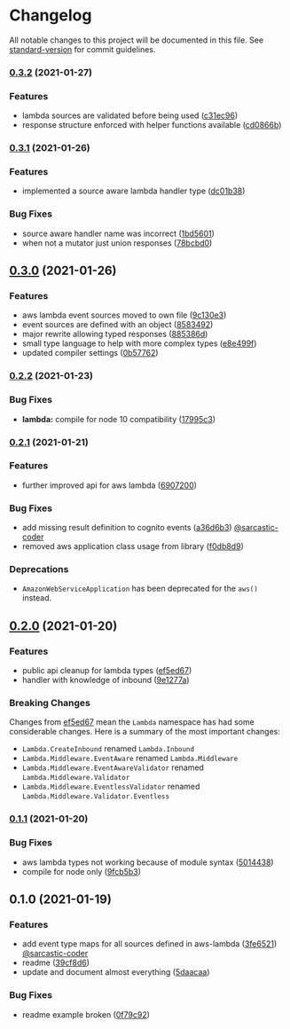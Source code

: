 # Changelog

All notable changes to this project will be documented in this file. See [standard-version](https://github.com/conventional-changelog/standard-version) for commit guidelines.

### [0.3.2](https://github.com/matt-usurp/pilgrim/compare/v0.3.1...v0.3.2) (2021-01-27)


### Features

* lambda sources are validated before being used ([c31ec96](https://github.com/matt-usurp/pilgrim/commit/c31ec968e9ff69c55b8889c52eb9e7c98550d2de))
* response structure enforced with helper functions available ([cd0866b](https://github.com/matt-usurp/pilgrim/commit/cd0866b77170c44fff15f0286f8a9a866133aabc))

### [0.3.1](https://github.com/matt-usurp/pilgrim/compare/v0.3.0...v0.3.1) (2021-01-26)


### Features

* implemented a source aware lambda handler type ([dc01b38](https://github.com/matt-usurp/pilgrim/commit/dc01b38fc4cc3eec5c12375af0d10cca6ed661aa))


### Bug Fixes

* source aware handler name was incorrect ([1bd5601](https://github.com/matt-usurp/pilgrim/commit/1bd560174e331f144c9f6e2b56b461ee089555e5))
* when not a mutator just union responses ([78bcbd0](https://github.com/matt-usurp/pilgrim/commit/78bcbd0cc10acf0a34bdb3f0877d8c2ed6c39246))

## [0.3.0](https://github.com/matt-usurp/pilgrim/compare/v0.2.2...v0.3.0) (2021-01-26)


### Features

* aws lambda event sources moved to own file ([9c130e3](https://github.com/matt-usurp/pilgrim/commit/9c130e3a73990f3db78c5e62d3a2b83a25aae63e))
* event sources are defined with an object ([8583492](https://github.com/matt-usurp/pilgrim/commit/858349220199d36232a95dd3678b211a287a9044))
* major rewrite allowing typed responses ([885386d](https://github.com/matt-usurp/pilgrim/commit/885386d2ff6aa8480002b0a0861d1e9e05d1f25b))
* small type language to help with more complex types ([e8e499f](https://github.com/matt-usurp/pilgrim/commit/e8e499f4e860cd1387ce53fe926a40f418312e20))
* updated compiler settings ([0b57762](https://github.com/matt-usurp/pilgrim/commit/0b5776241eae5eec750d936910b36e61ed70e299))

### [0.2.2](https://github.com/matt-usurp/pilgrim/compare/v0.2.1...v0.2.2) (2021-01-23)


### Bug Fixes

* **lambda:** compile for node 10 compatibility ([17995c3](https://github.com/matt-usurp/pilgrim/commit/17995c33d4aae7f86b49d5184e3ee422743f8da9))

### [0.2.1](https://github.com/matt-usurp/pilgrim/compare/v0.2.0...v0.2.1) (2021-01-21)


### Features

* further improved api for aws lambda ([6907200](https://github.com/matt-usurp/pilgrim/commit/690720035422d27e883e3dc86d6fb67df2b32864))


### Bug Fixes

* add missing result definition to cognito events ([a36d6b3](https://github.com/matt-usurp/pilgrim/commit/a36d6b3a826990936405a8ffe15bdb19f9f6b122)) [@sarcastic-coder](https://github.com/sarcastic-coder)
* removed aws application class usage from library ([f0db8d9](https://github.com/matt-usurp/pilgrim/commit/f0db8d95029d46cc0e9a9f5281d3244313747b6c))

### Deprecations

* `AmazonWebServiceApplication` has been deprecated for the `aws()` instead.

## [0.2.0](https://github.com/matt-usurp/pilgrim/compare/v0.1.1...v0.2.0) (2021-01-20)


### Features

* public api cleanup for lambda types ([ef5ed67](https://github.com/matt-usurp/pilgrim/commit/ef5ed670fc354dd21eccf6351184f0884b75e5c6))
* handler with knowledge of inbound ([9e1277a](https://github.com/matt-usurp/pilgrim/commit/9e1277a3ae120c4abe07f480779f56d6bebbb3f5))

### Breaking Changes

Changes from [ef5ed67](https://github.com/matt-usurp/pilgrim/commit/ef5ed670fc354dd21eccf6351184f0884b75e5c6) mean the `Lambda` namespace has had some considerable changes. Here is a summary of the most important changes:

* `Lambda.CreateInbound` renamed `Lambda.Inbound`
* `Lambda.Middleware.EventAware` renamed `Lambda.Middleware`
* `Lambda.Middleware.EventAwareValidator` renamed `Lambda.Middleware.Validator`
* `Lambda.Middleware.EventlessValidator` renamed `Lambda.Middleware.Validator.Eventless`

### [0.1.1](https://github.com/matt-usurp/pilgrim/compare/v0.1.0...v0.1.1) (2021-01-20)


### Bug Fixes

* aws lambda types not working because of module syntax ([5014438](https://github.com/matt-usurp/pilgrim/commit/5014438833a03c9b0889d1c344e7181c884e76f8))
* compile for node only ([9fcb5b3](https://github.com/matt-usurp/pilgrim/commit/9fcb5b35a849d5ba0e69acf922df5cec15035c4b))

## 0.1.0 (2021-01-19)


### Features

* add event type maps for all sources defined in aws-lambda ([3fe6521](https://github.com/matt-usurp/pilgrim/commit/3fe6521e4f89ca9c93e433a4ff9faae7c9b2cbd4)) [@sarcastic-coder](https://github.com/sarcastic-coder)
* readme ([39cf8d6](https://github.com/matt-usurp/pilgrim/commit/39cf8d6325ae0182371b77208a1ace8061122d2e))
* update and document almost everything ([5daacaa](https://github.com/matt-usurp/pilgrim/commit/5daacaa73720af90660034f05d20aa89a4a90994))


### Bug Fixes

* readme example broken ([0f79c92](https://github.com/matt-usurp/pilgrim/commit/0f79c92fbbec3c5006675a606ef4c55691ef53f4))
